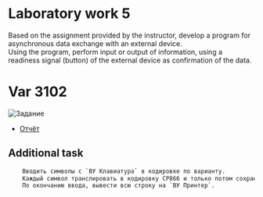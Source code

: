 # Laboratory work 5

Based on the assignment provided by the instructor, develop a program for asynchronous data exchange with an external device.   
Using the program, perform input or output of information, using a readiness signal (button) of the external device as confirmation of the data.

# Var 3102

![Задание](./docs/task.png)
- [Отчёт](./docs/report.pdf)

## Additional task
```python
	Вводить символы с `ВУ Клавиатура` в кодировке по варианту.
	Каждый символ транслировать в кодировку CP866 и только потом сохранять в память. 
	По окончанию ввода, вывести всю строку на `ВУ Принтер`.
```